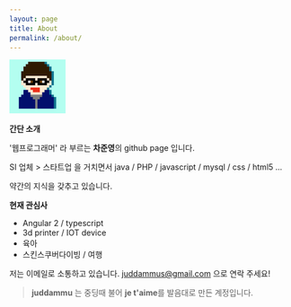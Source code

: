 ```yaml
---
layout: page
title: About
permalink: /about/
---
```

<img width="100" src="/data/img/me.png" >

**간단 소개**

 '웹프로그래머' 라 부르는 **차준영**의 github page 입니다.

SI 업체 > 스타트업 을 거치면서 java / PHP / javascript / mysql / css / html5 ... 

약간의 지식을 갖추고 있습니다. 


**현재 관심사**

- Angular 2 / typescript
- 3d printer / IOT device
- 육아
- 스킨스쿠버다이빙 / 여행

저는 이메일로 소통하고 있습니다. [juddammus@gmail.com](mailto:juddammus@gmail.com) 으로 연락 주세요!

> **juddammu** 는 중딩때 불어 **je t'aime**를 발음대로 만든 계정입니다.